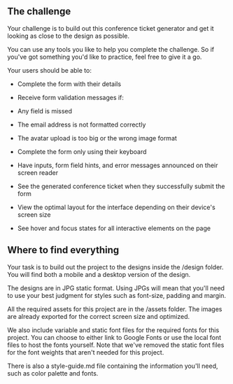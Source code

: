## The challenge
Your challenge is to build out this conference ticket generator and get it looking as close to the design as possible.

You can use any tools you like to help you complete the challenge. So if you've got something you'd like to practice, feel free to give it a go.

Your users should be able to:

- Complete the form with their details

- Receive form validation messages if:

- Any field is missed

- The email address is not formatted correctly

- The avatar upload is too big or the wrong image format

- Complete the form only using their keyboard

- Have inputs, form field hints, and error messages announced on their screen reader

- See the generated conference ticket when they successfully submit the form

- View the optimal layout for the interface depending on their device's screen size

- See hover and focus states for all interactive elements on the page

## Where to find everything
Your task is to build out the project to the designs inside the /design folder. You will find both a mobile and a desktop version of the design.

The designs are in JPG static format. Using JPGs will mean that you'll need to use your best judgment for styles such as font-size, padding and margin.

All the required assets for this project are in the /assets folder. The images are already exported for the correct screen size and optimized.

We also include variable and static font files for the required fonts for this project. You can choose to either link to Google Fonts or use the local font files to host the fonts yourself. Note that we've removed the static font files for the font weights that aren't needed for this project.

There is also a style-guide.md file containing the information you'll need, such as color palette and fonts.